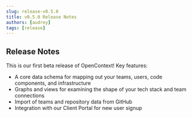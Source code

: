```yaml
---
slug: release-v0.5.0
title: v0.5.0 Release Notes
authors: [audrey]
tags: [release]
---
```


## Release Notes

This is our first beta release of OpenContext! Key features:

- A core data schema for mapping out your teams, users, code components, and infrastructure
- Graphs and views for examining the shape of your tech stack and team connections
- Import of teams and repository data from GitHub
- Integration with our Client Portal for new user signup
